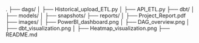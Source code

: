 . ├── dags/ │ ├── Historical_upload_ETL.py │ ├── API_ETL.py ├── dbt/ │ ├── models/ │ ├── snapshots/ ├── reports/ │ ├── Project_Report.pdf ├── images/ │ ├── PowerBI_dashboard.png │ ├── DAG_overview.png │ ├── dbt_visualization.png │ ├── Heatmap_visualization.png ├── README.md
